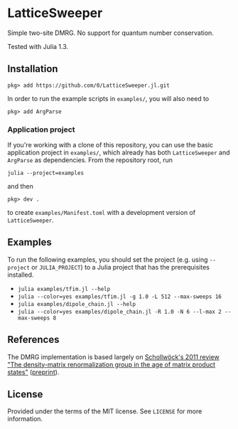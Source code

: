 # LatticeSweeper

Simple two-site DMRG.
No support for quantum number conservation.

Tested with Julia 1.3.


## Installation

```
pkg> add https://github.com/0/LatticeSweeper.jl.git
```

In order to run the example scripts in `examples/`, you will also need to
```
pkg> add ArgParse
```

### Application project

If you're working with a clone of this repository, you can use the basic application project in `examples/`, which already has both `LatticeSweeper` and `ArgParse` as dependencies.
From the repository root, run
```
julia --project=examples
```
and then
```
pkg> dev .
```
to create `examples/Manifest.toml` with a development version of `LatticeSweeper`.


## Examples

To run the following examples, you should set the project (e.g. using `--project` or `JULIA_PROJECT`) to a Julia project that has the prerequisites installed.

* `julia examples/tfim.jl --help`
* `julia --color=yes examples/tfim.jl -g 1.0 -L 512 --max-sweeps 16`
* `julia examples/dipole_chain.jl --help`
* `julia --color=yes examples/dipole_chain.jl -R 1.0 -N 6 --l-max 2 --max-sweeps 8`


## References

The DMRG implementation is based largely on [Schollwöck's 2011 review "The density-matrix renormalization group in the age of matrix product states"](http://www.sciencedirect.com/science/article/pii/S0003491610001752) ([preprint](https://arxiv.org/abs/1008.3477v2)).


## License

Provided under the terms of the MIT license.
See `LICENSE` for more information.
